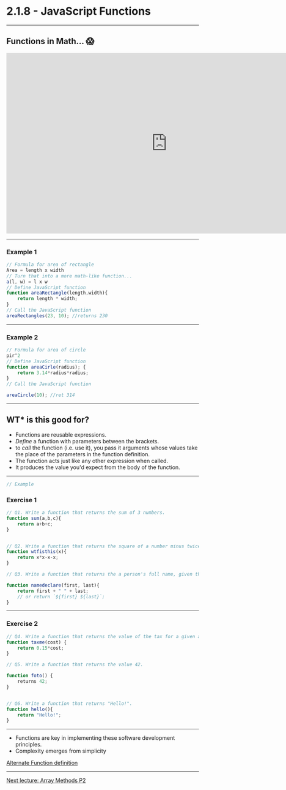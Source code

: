 # 2.1.8 - JavaScript Functions

---

## Functions in Math... 😱

<iframe width="840" height="472" src="https://www.youtube.com/embed/VhokQhjl5t0" frameborder="0" allowfullscreen></iframe>

---

### Example 1

```js
// Formula for area of rectangle
Area = length x width
// Turn that into a more math-like function...
a(l, w) = l x w
// Define JavaScript function
function areaRectangle(length,width){
    return length * width;
}
// Call the JavaScript function
areaRectangles(23, 10); //returns 230

```

---

### Example 2

```js
// Formula for area of circle
pir^2
// Define JavaScript function
function areaCirle(radius); {
    return 3.14*radius*radius;
}
// Call the JavaScript function

areaCircle(10); //ret 314


```

---

## WT* is this good for?

- Functions are reusable expressions.
- _Define_ a function with parameters between the brackets.
- to _call_ the function (i.e. use it), you pass it arguments whose values take the place of the parameters in the function definition.
- The function acts just like any other expression when called.
- It produces the value you'd expect from the body of the function.

---

```js
// Example

```

### Exercise 1

```js
// Q1. Write a function that returns the sum of 3 numbers.
function sum(a,b,c){
    return a+b+c;
}


// Q2. Write a function that returns the square of a number minus twice the number.
function wtfisthis(x){
    return x*x-x-x;
}

// Q3. Write a function that returns the a person's full name, given their first and last names.

function namedeclare(first, last){
    return first + " " + last;
    // or return `${first} ${last}`;
}
```

---

### Exercise 2

```js
// Q4. Write a function that returns the value of the tax for a given amount.
function taxme(cost) {
    return 0.15*cost;
}

// Q5. Write a function that returns the value 42.

function foto() {
    returns 42;
}


// Q6. Write a function that returns "Hello!".
function hello(){
    return "Hello!";
}

```

---

- Functions are key in implementing these software development principles.
- Complexity emerges from simplicity

[Alternate Function definition](https://www.cs.utah.edu/~germain/PPS/Topics/functions.html)

---

[Next lecture: Array Methods P2](../lecture-9-array-methods-2)